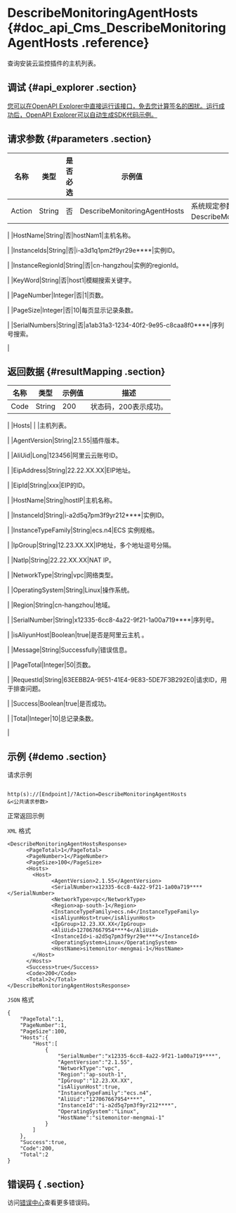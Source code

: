 # DescribeMonitoringAgentHosts {#doc_api_Cms_DescribeMonitoringAgentHosts .reference}

查询安装云监控插件的主机列表。

## 调试 {#api_explorer .section}

[您可以在OpenAPI Explorer中直接运行该接口，免去您计算签名的困扰。运行成功后，OpenAPI Explorer可以自动生成SDK代码示例。](https://api.aliyun.com/#product=Cms&api=DescribeMonitoringAgentHosts&type=RPC&version=2019-01-01)

## 请求参数 {#parameters .section}

|名称|类型|是否必选|示例值|描述|
|--|--|----|---|--|
|Action|String|否|DescribeMonitoringAgentHosts|系统规定参数。取值：DescribeMonitoringAgentHosts。

 |
|HostName|String|否|hostNam1|主机名称。

 |
|InstanceIds|String|否|i-a3d1q1pm2f9yr29e\*\*\*\*|实例ID。

 |
|InstanceRegionId|String|否|cn-hangzhou|实例的regionId。

 |
|KeyWord|String|否|host1|模糊搜索关键字。

 |
|PageNumber|Integer|否|1|页数。

 |
|PageSize|Integer|否|10|每页显示记录条数。

 |
|SerialNumbers|String|否|a1ab31a3-1234-40f2-9e95-c8caa8f0\*\*\*\*|序列号搜索。

 |

## 返回数据 {#resultMapping .section}

|名称|类型|示例值|描述|
|--|--|---|--|
|Code|String|200|状态码，200表示成功。

 |
|Hosts| | |主机列表。

 |
|AgentVersion|String|2.1.55|插件版本。

 |
|AliUid|Long|123456|阿里云云账号ID。

 |
|EipAddress|String|22.22.XX.XX|EIP地址。

 |
|EipId|String|xxx|EIP的ID。

 |
|HostName|String|hostIP|主机名称。

 |
|InstanceId|String|i-a2d5q7pm3f9yr212\*\*\*\*|实例ID。

 |
|InstanceTypeFamily|String|ecs.n4|ECS 实例规格。

 |
|IpGroup|String|12.23.XX.XX|IP地址，多个地址逗号分隔。

 |
|NatIp|String|22.22.XX.XX|NAT IP。

 |
|NetworkType|String|vpc|网络类型。

 |
|OperatingSystem|String|Linux|操作系统。

 |
|Region|String|cn-hangzhou|地域。

 |
|SerialNumber|String|x12335-6cc8-4a22-9f21-1a00a719\*\*\*\*|序列号。

 |
|isAliyunHost|Boolean|true|是否是阿里云主机 。

 |
|Message|String|Successfully|错误信息。

 |
|PageTotal|Integer|50|页数。

 |
|RequestId|String|63EEBB2A-9E51-41E4-9E83-5DE7F3B292E0|请求ID，用于排查问题。

 |
|Success|Boolean|true|是否成功。

 |
|Total|Integer|10|总记录条数。

 |

## 示例 {#demo .section}

请求示例

``` {#request_demo}

http(s)://[Endpoint]/?Action=DescribeMonitoringAgentHosts
&<公共请求参数>

```

正常返回示例

`XML` 格式

``` {#xml_return_success_demo}
<DescribeMonitoringAgentHostsResponse>
      <PageTotal>1</PageTotal>
      <PageNumber>1</PageNumber>
      <PageSize>100</PageSize>
      <Hosts>
        <Host>
              <AgentVersion>2.1.55</AgentVersion>
              <SerialNumber>x12335-6cc8-4a22-9f21-1a00a719****</SerialNumber>
              <NetworkType>vpc</NetworkType>
              <Region>ap-south-1</Region>
              <InstanceTypeFamily>ecs.n4</InstanceTypeFamily>
              <isAliyunHost>true</isAliyunHost>
              <IpGroup>12.23.XX.XX</IpGroup>
              <AliUid>127067667954****4</AliUid>
              <InstanceId>i-a2d5q7pm3f9yr29e****</InstanceId>
              <OperatingSystem>Linux</OperatingSystem>
              <HostName>sitemonitor-mengmai-1</HostName>
        </Host>
      </Hosts>
      <Success>true</Success>
      <Code>200</Code>
      <Total>2</Total>
</DescribeMonitoringAgentHostsResponse>
```

`JSON` 格式

``` {#json_return_success_demo}
{
	"PageTotal":1,
	"PageNumber":1,
	"PageSize":100,
	"Hosts":{
		"Host":[
			{
				"SerialNumber":"x12335-6cc8-4a22-9f21-1a00a719****",
				"AgentVersion":"2.1.55",
				"NetworkType":"vpc",
				"Region":"ap-south-1",
				"IpGroup":"12.23.XX.XX",
				"isAliyunHost":true,
				"InstanceTypeFamily":"ecs.n4",
				"AliUid":"127067667954****",
				"InstanceId":"i-a2d5q7pm3f9yr212****",
				"OperatingSystem":"Linux",
				"HostName":"sitemonitor-mengmai-1"
			}
		]
	},
	"Success":true,
	"Code":200,
	"Total":2
}
```

## 错误码 { .section}

访问[错误中心](https://error-center.aliyun.com/status/product/Cms)查看更多错误码。

